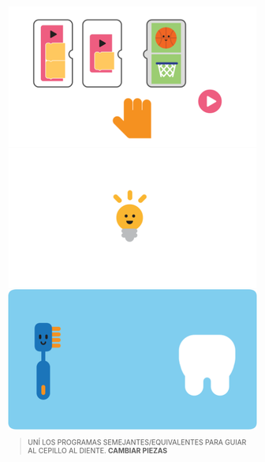 <div class="mu-kindergarten-context-image-slides">
  <img src="https://raw.githubusercontent.com/MumukiProject/mumuki-guia-gobstones-primeros-programas-kinder-2/master/assets/tutorial2_12_1606331106864.svg" alt="Elegir el programa correcto para el tablero dado" class="active">
  <img src="https://raw.githubusercontent.com/MumukiProject/mumuki-guia-gobstones-repeticion-kinder/master/assets/tutorial3_3_1609953630509.svg" alt="Tres bloques de moverse a la derecha es lo mismo que repetir 3 veces el bloque derecha">
  <img src="https://raw.githubusercontent.com/MumukiProject/mumuki-guia-gobstones-primeros-programas-kinder/master/assets/escena_dientes2_1604602744600.svg" alt="El cepillo va al diente">
</div>

> UNÍ LOS PROGRAMAS SEMEJANTES/EQUIVALENTES PARA GUIAR AL CEPILLO AL DIENTE. **CAMBIAR PIEZAS**